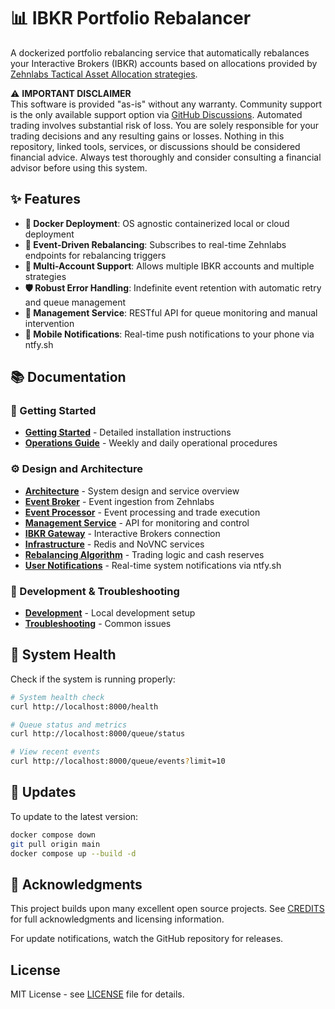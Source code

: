 # 📊 IBKR Portfolio Rebalancer

A dockerized portfolio rebalancing service that automatically rebalances your Interactive Brokers (IBKR) accounts based on allocations provided by [Zehnlabs Tactical Asset Allocation strategies](https://fintech.zehnlabs.com).

⚠️ **IMPORTANT DISCLAIMER**  
This software is provided "as-is" without any warranty. Community support is the only available support option via [GitHub Discussions](https://github.com/zehnlabs-com/ibkr-portfolio-rebalancer/discussions). Automated trading involves substantial risk of loss. You are solely responsible for your trading decisions and any resulting gains or losses. Nothing in this repository, linked tools, services, or discussions should be considered financial advice. Always test thoroughly and consider consulting a financial advisor before using this system.

## ✨ Features

- **🐳 Docker Deployment**: OS agnostic containerized local or cloud deployment
- **🔄 Event-Driven Rebalancing**: Subscribes to real-time Zehnlabs endpoints for rebalancing triggers
- **🏦 Multi-Account Support**: Allows multiple IBKR accounts and multiple strategies
- **🛡️ Robust Error Handling**: Indefinite event retention with automatic retry and queue management
- **📱 Management Service**: RESTful API for queue monitoring and manual intervention
- **🔔 Mobile Notifications**: Real-time push notifications to your phone via ntfy.sh

## 📚 Documentation

### 🚀 Getting Started
- **[Getting Started](docs/getting-started.md)** - Detailed installation instructions  
- **[Operations Guide](docs/operations.md)** - Weekly and daily operational procedures

### ⚙️ Design and Architecture
- **[Architecture](docs/architecture.md)** - System design and service overview
- **[Event Broker](docs/services/event-broker.md)** - Event ingestion from Zehnlabs
- **[Event Processor](docs/services/event-processor.md)** - Event processing and trade execution
- **[Management Service](docs/services/management-service.md)** - API for monitoring and control
- **[IBKR Gateway](docs/services/ibkr-gateway.md)** - Interactive Brokers connection
- **[Infrastructure](docs/services/infrastructure.md)** - Redis and NoVNC services
- **[Rebalancing Algorithm](docs/rebalancing.md)** - Trading logic and cash reserves
- **[User Notifications](docs/user-notifications.md)** - Real-time system notifications via ntfy.sh

### 🔧 Development & Troubleshooting  
- **[Development](docs/development.md)** - Local development setup
- **[Troubleshooting](docs/troubleshooting.md)** - Common issues

## 🏥 System Health

Check if the system is running properly:

```bash
# System health check
curl http://localhost:8000/health

# Queue status and metrics
curl http://localhost:8000/queue/status

# View recent events
curl http://localhost:8000/queue/events?limit=10
```

## 🔄 Updates

To update to the latest version:

```bash
docker compose down
git pull origin main
docker compose up --build -d
```

## 🙏 Acknowledgments

This project builds upon many excellent open source projects. See [CREDITS](CREDITS.md) for full acknowledgments and licensing information.

For update notifications, watch the GitHub repository for releases.

## License

MIT License - see [LICENSE](LICENSE) file for details.